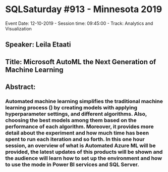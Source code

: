 # SQLSaturday #913 - Minnesota 2019
Event Date: 12-10-2019 - Session time: 09:45:00 - Track: Analytics and Visualization
## Speaker: Leila Etaati
## Title: Microsoft AutoML the Next Generation of Machine Learning
## Abstract:
### Automated machine learning simplifies the traditional machine learning process () by creating models with applying hyperparameter settings, and different algorithms. Also, choosing the best models among them based on the performance of each algorithm. Moreover, it provides more detail about the experiment and how much time has been spent to run each iteration and so forth. In this one hour session, an overview of what is Automated Azure ML will be provided, the latest updates of this products will be shown and the audience will learn how to set up the environment and how to use the mode in Power BI services and SQL Server.
